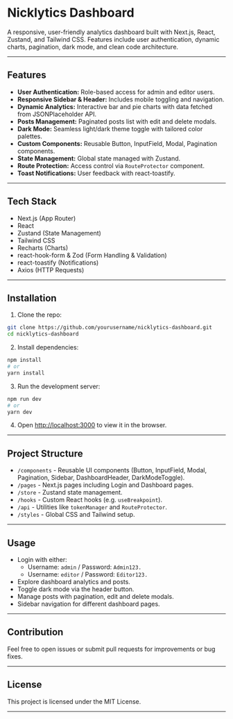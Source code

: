 # Nicklytics Dashboard

A responsive, user-friendly analytics dashboard built with Next.js, React, Zustand, and Tailwind CSS. Features include user authentication, dynamic charts, pagination, dark mode, and clean code architecture.

---

## Features

- **User Authentication:** Role-based access for admin and editor users.
- **Responsive Sidebar & Header:** Includes mobile toggling and navigation.
- **Dynamic Analytics:** Interactive bar and pie charts with data fetched from JSONPlaceholder API.
- **Posts Management:** Paginated posts list with edit and delete modals.
- **Dark Mode:** Seamless light/dark theme toggle with tailored color palettes.
- **Custom Components:** Reusable Button, InputField, Modal, Pagination components.
- **State Management:** Global state managed with Zustand.
- **Route Protection:** Access control via `RouteProtector` component.
- **Toast Notifications:** User feedback with react-toastify.

---

## Tech Stack

- Next.js (App Router)
- React
- Zustand (State Management)
- Tailwind CSS
- Recharts (Charts)
- react-hook-form & Zod (Form Handling & Validation)
- react-toastify (Notifications)
- Axios (HTTP Requests)

---

## Installation

1. Clone the repo:

```bash
git clone https://github.com/yourusername/nicklytics-dashboard.git
cd nicklytics-dashboard
```

2. Install dependencies:

```bash
npm install
# or
yarn install
```

3. Run the development server:

```bash
npm run dev
# or
yarn dev
```

4. Open [http://localhost:3000](http://localhost:3000) to view it in the browser.

---

## Project Structure

- `/components` - Reusable UI components (Button, InputField, Modal, Pagination, Sidebar, DashboardHeader, DarkModeToggle).
- `/pages` - Next.js pages including Login and Dashboard pages.
- `/store` - Zustand state management.
- `/hooks` - Custom React hooks (e.g. `useBreakpoint`).
- `/api` - Utilities like `tokenManager` and `RouteProtector`.
- `/styles` - Global CSS and Tailwind setup.

---

## Usage

- Login with either:
  - Username: `admin` / Password: `Admin123.`
  - Username: `editor` / Password: `Editor123.`
- Explore dashboard analytics and posts.
- Toggle dark mode via the header button.
- Manage posts with pagination, edit and delete modals.
- Sidebar navigation for different dashboard pages.

---

## Contribution

Feel free to open issues or submit pull requests for improvements or bug fixes.

---

## License

This project is licensed under the MIT License.

---
